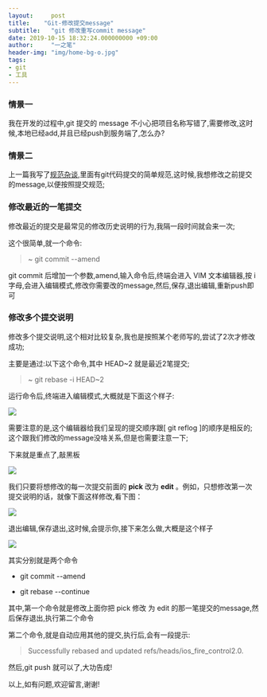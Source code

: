 ```yaml
---
layout:     post
title:    "Git-修改提交message"
subtitle:   "git 修改重写commit message"
date: 2019-10-15 18:32:24.000000000 +09:00
author:     "一之笔"
header-img: "img/home-bg-o.jpg"
tags:
- git
- 工具
---
```



### 情景一

我在开发的过程中,git 提交的 message 不小心把项目名称写错了,需要修改,这时候,本地已经add,并且已经push到服务端了,怎么办?

### 情景二

上一篇我写了[规范杂谈](https://yizibi.github.io/2019/09/04/%E8%A7%84%E8%8C%83%E6%9D%82%E8%B0%88/),里面有git代码提交的简单规范,这时候,我想修改之前提交的message,以便按照提交规范;

### 修改最近的一笔提交

修改最近的提交是最常见的修改历史说明的行为,我隔一段时间就会来一次;

这个很简单,就一个命令:

> ~ git commit --amend

git commit 后增加一个参数,amend,输入命令后,终端会进入 VIM 文本编辑器,按 i 字母,会进入编辑模式,修改你需要改的message,然后,保存,退出编辑,重新push即可

### 修改多个提交说明

修改多个提交说明,这个相对比较复杂,我也是按照某个老师写的,尝试了2次才修改成功;

主要是通过:以下这个命令,其中 HEAD~2 就是最近2笔提交;

> ~ git rebase -i HEAD~2 

运行命令后,终端进入编辑模式,大概就是下面这个样子:

![](http://yizhibi.6chemical.com/1571139797.png)

需要注意的是,这个编辑器给我们呈现的提交顺序跟[ git reflog ]的顺序是相反的; 这个跟我们修改的message没啥关系,但是也需要注意一下;

下来就是重点了,敲黑板

![](http://yizhibi.6chemical.com/1571140070.png)

我们只要将想修改的每一次提交前面的 **pick** 改为 **edit** 。例如，只想修改第一次提交说明的话，就像下面这样修改,看下图：

![](http://yizhibi.6chemical.com/1571140229.png)

退出编辑,保存退出,这时候,会提示你,接下来怎么做,大概是这个样子

![](http://yizhibi.6chemical.com/1571140445.png)

其实分别就是两个命令

* git commit --amend

* git rebase --continue

其中,第一个命令就是修改上面你把 pick 修改 为 edit 的那一笔提交的message,然后保存退出,执行第二个命令

第二个命令,就是自动应用其他的提交,执行后,会有一段提示:

> Successfully rebased and updated refs/heads/ios_fire_control2.0.

然后,git push 就可以了,大功告成!

以上,如有问题,欢迎留言,谢谢!
